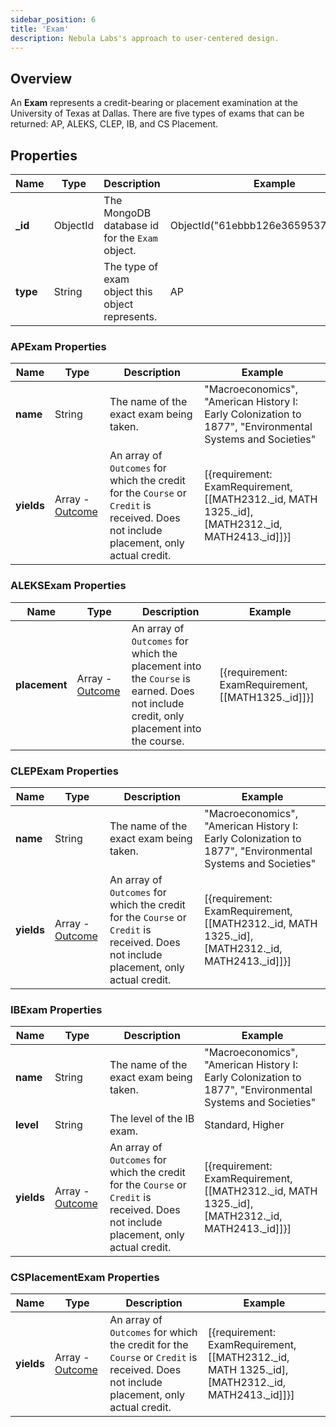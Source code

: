 ```yaml
---
sidebar_position: 6
title: 'Exam'
description: Nebula Labs's approach to user-centered design.
---
```


## Overview

An **Exam** represents a credit-bearing or placement examination at the University of Texas at Dallas. There are five types of exams that can be returned: AP, ALEKS, CLEP, IB, and CS Placement.

## Properties

| Name     | Type     | Description                                     | Example                              |
| -------- | -------- | ----------------------------------------------- | ------------------------------------ |
| **\_id** | ObjectId | The MongoDB database id for the `Exam` object.  | ObjectId("61ebbb126e3659537e8a14d6") |
| **type** | String   | The type of exam object this object represents. | AP                                   |

### APExam Properties

| Name       | Type                            | Description                                                                                                                           | Example                                                                                                   |
| ---------- | ------------------------------- | ------------------------------------------------------------------------------------------------------------------------------------- | --------------------------------------------------------------------------------------------------------- |
| **name**   | String                          | The name of the exact exam being taken.                                                                                               | "Macroeconomics", "American History I: Early Colonization to 1877", "Environmental Systems and Societies" |
| **yields** | Array - [Outcome](./outcome.md) | An array of `Outcomes` for which the credit for the `Course` or `Credit` is received. Does not include placement, only actual credit. | [{requirement: ExamRequirement, [[MATH2312._id, MATH 1325._id], [MATH2312._id, MATH2413._id]]}]           |

### ALEKSExam Properties

| Name          | Type                            | Description                                                                                                                          | Example                                            |
| ------------- | ------------------------------- | ------------------------------------------------------------------------------------------------------------------------------------ | -------------------------------------------------- |
| **placement** | Array - [Outcome](./outcome.md) | An array of `Outcomes` for which the placement into the `Course` is earned. Does not include credit, only placement into the course. | [{requirement: ExamRequirement, [[MATH1325._id]]}] |

### CLEPExam Properties

| Name       | Type                            | Description                                                                                                                           | Example                                                                                                   |
| ---------- | ------------------------------- | ------------------------------------------------------------------------------------------------------------------------------------- | --------------------------------------------------------------------------------------------------------- |
| **name**   | String                          | The name of the exact exam being taken.                                                                                               | "Macroeconomics", "American History I: Early Colonization to 1877", "Environmental Systems and Societies" |
| **yields** | Array - [Outcome](./outcome.md) | An array of `Outcomes` for which the credit for the `Course` or `Credit` is received. Does not include placement, only actual credit. | [{requirement: ExamRequirement, [[MATH2312._id, MATH 1325._id], [MATH2312._id, MATH2413._id]]}]           |

### IBExam Properties

| Name       | Type                            | Description                                                                                                                           | Example                                                                                                   |
| ---------- | ------------------------------- | ------------------------------------------------------------------------------------------------------------------------------------- | --------------------------------------------------------------------------------------------------------- |
| **name**   | String                          | The name of the exact exam being taken.                                                                                               | "Macroeconomics", "American History I: Early Colonization to 1877", "Environmental Systems and Societies" |
| **level**  | String                          | The level of the IB exam.                                                                                                             | Standard, Higher                                                                                          |
| **yields** | Array - [Outcome](./outcome.md) | An array of `Outcomes` for which the credit for the `Course` or `Credit` is received. Does not include placement, only actual credit. | [{requirement: ExamRequirement, [[MATH2312._id, MATH 1325._id], [MATH2312._id, MATH2413._id]]}]           |

### CSPlacementExam Properties

| Name       | Type                            | Description                                                                                                                           | Example                                                                                         |
| ---------- | ------------------------------- | ------------------------------------------------------------------------------------------------------------------------------------- | ----------------------------------------------------------------------------------------------- |
| **yields** | Array - [Outcome](./outcome.md) | An array of `Outcomes` for which the credit for the `Course` or `Credit` is received. Does not include placement, only actual credit. | [{requirement: ExamRequirement, [[MATH2312._id, MATH 1325._id], [MATH2312._id, MATH2413._id]]}] |
